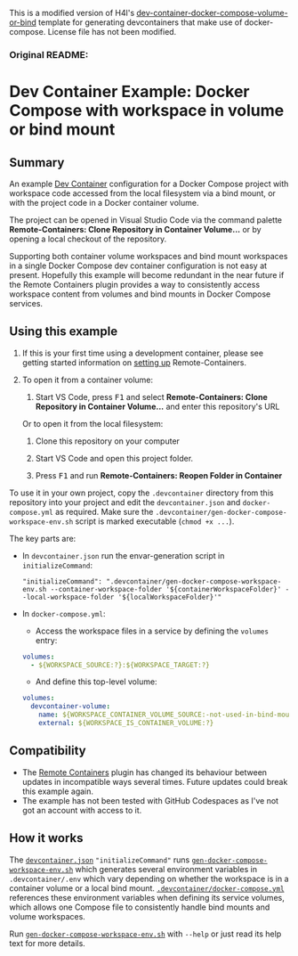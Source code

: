 This is a modified version of H4l's [dev-container-docker-compose-volume-or-bind](https://github.com/h4l/dev-container-docker-compose-volume-or-bind) template for generating devcontainers that make use of docker-compose. License file has not been modified.
### Original README:
# Dev Container Example: Docker Compose with workspace in volume or bind mount

## Summary

An example [Dev Container](https://code.visualstudio.com/docs/remote/containers)
configuration for a Docker Compose project with workspace code accessed from the
local filesystem via a bind mount, or with the project code in a Docker
container volume.

The project can be opened in Visual Studio Code via the command palette
**Remote-Containers: Clone Repository in Container Volume...** or by opening a
local checkout of the repository.

Supporting both container volume workspaces and bind mount workspaces in a
single Docker Compose dev container configuration is not easy at present.
Hopefully this example will become redundant in the near future if the Remote
Containers plugin provides a way to consistently access workspace content from
volumes and bind mounts in Docker Compose services.

## Using this example

1. If this is your first time using a development container, please see getting started information on [setting up](https://aka.ms/vscode-remote/containers/getting-started) Remote-Containers.

2. To open it from a container volume:

    1. Start VS Code, press <kbd>F1</kbd> and select **Remote-Containers: Clone
       Repository in Container Volume...** and enter this repository's URL

   Or to open it from the local filesystem:

    1. Clone this repository on your computer

    2. Start VS Code and open this project folder.

    3. Press <kbd>F1</kbd> and run **Remote-Containers: Reopen Folder in Container**

To use it in your own project, copy the `.devcontainer` directory from this
repository into your project and edit the `devcontainer.json` and
`docker-compose.yml` as required. Make sure the
`.devcontainer/gen-docker-compose-workspace-env.sh` script is marked executable
(`chmod +x ...`).

The key parts are:

* In `devcontainer.json` run the envar-generation script in `initializeCommand`:

    ```json5
    "initializeCommand": ".devcontainer/gen-docker-compose-workspace-env.sh --container-workspace-folder '${containerWorkspaceFolder}' --local-workspace-folder '${localWorkspaceFolder}'"
    ```
* In `docker-compose.yml`:

    * Access the workspace files in a service by defining the `volumes` entry:

    ```yaml
    volumes:
      - ${WORKSPACE_SOURCE:?}:${WORKSPACE_TARGET:?}
    ```

    * And define this top-level volume:

    ```yaml
    volumes:
      devcontainer-volume:
        name: ${WORKSPACE_CONTAINER_VOLUME_SOURCE:-not-used-in-bind-mount-workspace}
        external: ${WORKSPACE_IS_CONTAINER_VOLUME:?}
    ```

## Compatibility

* The [Remote Containers] plugin has changed its behaviour between updates in
  incompatible ways several times. Future updates could break this example
  again.
* The example has not been tested with GitHub Codespaces as I've not got an
  account with access to it.

[Remote Containers]: https://marketplace.visualstudio.com/items?itemName=ms-vscode-remote.remote-containers

## How it works

The [`devcontainer.json`] `"initializeCommand"` runs
[`gen-docker-compose-workspace-env.sh`] which generates several environment
variables in `.devcontainer/.env` which vary depending on whether the workspace
is in a container volume or a local bind mount.
[`.devcontainer/docker-compose.yml`] references these environment variables when
defining its service volumes, which allows one Compose file to consistently
handle bind mounts and volume workspaces.

Run [`gen-docker-compose-workspace-env.sh`] with `--help` or just read its help
text for more details.

[`devcontainer.json`]: .devcontainer/devcontainer.json
[`gen-docker-compose-workspace-env.sh`]: .devcontainer/gen-docker-compose-workspace-env.sh
[`.devcontainer/docker-compose.yml`]: .devcontainer/docker-compose.yml
